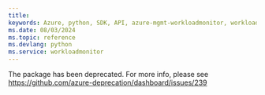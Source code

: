 ```yaml
---
title: 
keywords: Azure, python, SDK, API, azure-mgmt-workloadmonitor, workloadmonitor
ms.date: 08/03/2024
ms.topic: reference
ms.devlang: python
ms.service: workloadmonitor
---
```

The package has been deprecated. For more info, please see https://github.com/azure-deprecation/dashboard/issues/239

